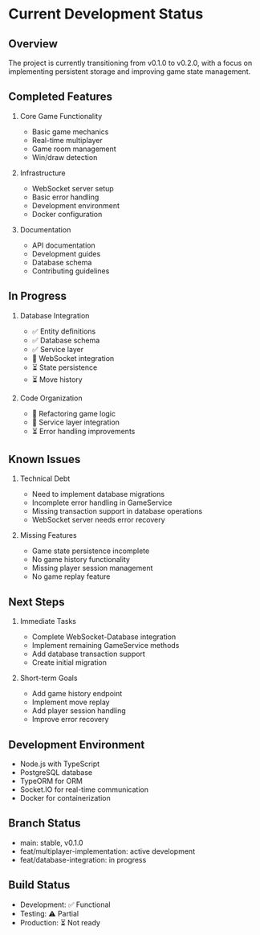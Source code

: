 # Current Development Status

## Overview
The project is currently transitioning from v0.1.0 to v0.2.0, with a focus on implementing persistent storage and improving game state management.

## Completed Features
1. Core Game Functionality
   - Basic game mechanics
   - Real-time multiplayer
   - Game room management
   - Win/draw detection

2. Infrastructure
   - WebSocket server setup
   - Basic error handling
   - Development environment
   - Docker configuration

3. Documentation
   - API documentation
   - Development guides
   - Database schema
   - Contributing guidelines

## In Progress
1. Database Integration
   - ✅ Entity definitions
   - ✅ Database schema
   - ✅ Service layer
   - 🔄 WebSocket integration
   - ⏳ State persistence
   - ⏳ Move history

2. Code Organization
   - 🔄 Refactoring game logic
   - 🔄 Service layer integration
   - ⏳ Error handling improvements

## Known Issues
1. Technical Debt
   - Need to implement database migrations
   - Incomplete error handling in GameService
   - Missing transaction support in database operations
   - WebSocket server needs error recovery

2. Missing Features
   - Game state persistence incomplete
   - No game history functionality
   - Missing player session management
   - No game replay feature

## Next Steps
1. Immediate Tasks
   - Complete WebSocket-Database integration
   - Implement remaining GameService methods
   - Add database transaction support
   - Create initial migration

2. Short-term Goals
   - Add game history endpoint
   - Implement move replay
   - Add player session handling
   - Improve error recovery

## Development Environment
- Node.js with TypeScript
- PostgreSQL database
- TypeORM for ORM
- Socket.IO for real-time communication
- Docker for containerization

## Branch Status
- main: stable, v0.1.0
- feat/multiplayer-implementation: active development
- feat/database-integration: in progress

## Build Status
- Development: ✅ Functional
- Testing: ⚠️ Partial
- Production: ⏳ Not ready